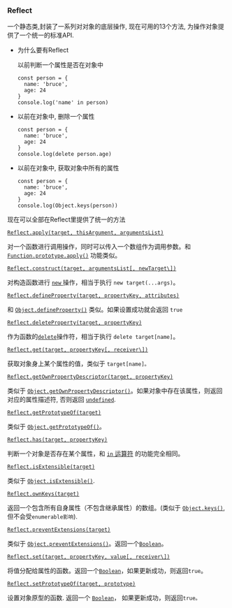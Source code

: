 ### Reflect

一个静态类,封装了一系列对对象的底层操作, 现在可用的13个方法, 为操作对象提供了一个统一的标准API.

* 为什么要有Reflect

  以前判断一个属性是否在对象中

  ```
  const person = {
  	name: 'bruce',
  	age: 24
  }
  console.log('name' in person)
  ```

* 以前在对象中, 删除一个属性

  ```
  const person = {
  	name: 'bruce',
  	age: 24
  }
  console.log(delete person.age)
  ```

* 以前在对象中, 获取对象中所有的属性

  ```
  const person = {
  	name: 'bruce',
  	age: 24
  }
  console.log(Object.keys(person))
  ```

现在可以全部在Reflect里提供了统一的方法

[`Reflect.apply(target, thisArgument, argumentsList)`](https://developer.mozilla.org/zh-CN/docs/Web/JavaScript/Reference/Global_Objects/Reflect/apply)

对一个函数进行调用操作，同时可以传入一个数组作为调用参数。和 [`Function.prototype.apply()`](https://developer.mozilla.org/zh-CN/docs/Web/JavaScript/Reference/Global_Objects/Function/apply) 功能类似。

[`Reflect.construct(target, argumentsList[, newTarget\])`](https://developer.mozilla.org/zh-CN/docs/Web/JavaScript/Reference/Global_Objects/Reflect/construct)

对构造函数进行 [`new` ](https://developer.mozilla.org/zh-CN/docs/Web/JavaScript/Reference/Operators/new)操作，相当于执行 `new target(...args)`。

[`Reflect.defineProperty(target, propertyKey, attributes)`](https://developer.mozilla.org/zh-CN/docs/Web/JavaScript/Reference/Global_Objects/Reflect/defineProperty)

和 [`Object.defineProperty()`](https://developer.mozilla.org/zh-CN/docs/Web/JavaScript/Reference/Global_Objects/Object/defineProperty) 类似。如果设置成功就会返回 `true`

[`Reflect.deleteProperty(target, propertyKey)`](https://developer.mozilla.org/zh-CN/docs/Web/JavaScript/Reference/Global_Objects/Reflect/deleteProperty)

作为函数的[`delete`](https://developer.mozilla.org/zh-CN/docs/Web/JavaScript/Reference/Operators/delete)操作符，相当于执行 `delete target[name]`。

[`Reflect.get(target, propertyKey[, receiver\])`](https://developer.mozilla.org/zh-CN/docs/Web/JavaScript/Reference/Global_Objects/Reflect/get)

获取对象身上某个属性的值，类似于 `target[name]。`

[`Reflect.getOwnPropertyDescriptor(target, propertyKey)`](https://developer.mozilla.org/zh-CN/docs/Web/JavaScript/Reference/Global_Objects/Reflect/getOwnPropertyDescriptor)

类似于 [`Object.getOwnPropertyDescriptor()`](https://developer.mozilla.org/zh-CN/docs/Web/JavaScript/Reference/Global_Objects/Object/getOwnPropertyDescriptor)。如果对象中存在该属性，则返回对应的属性描述符, 否则返回 [`undefined`](https://developer.mozilla.org/zh-CN/docs/Web/JavaScript/Reference/Global_Objects/undefined).

[`Reflect.getPrototypeOf(target)`](https://developer.mozilla.org/zh-CN/docs/Web/JavaScript/Reference/Global_Objects/Reflect/getPrototypeOf)

类似于 [`Object.getPrototypeOf()`](https://developer.mozilla.org/zh-CN/docs/Web/JavaScript/Reference/Global_Objects/Object/GetPrototypeOf)。

[`Reflect.has(target, propertyKey)`](https://developer.mozilla.org/zh-CN/docs/Web/JavaScript/Reference/Global_Objects/Reflect/has)

判断一个对象是否存在某个属性，和 [`in` 运算符](https://developer.mozilla.org/zh-CN/docs/Web/JavaScript/Reference/Operators/in) 的功能完全相同。

[`Reflect.isExtensible(target)`](https://developer.mozilla.org/zh-CN/docs/Web/JavaScript/Reference/Global_Objects/Reflect/isExtensible)

类似于 [`Object.isExtensible()`](https://developer.mozilla.org/zh-CN/docs/Web/JavaScript/Reference/Global_Objects/Object/isExtensible).

[`Reflect.ownKeys(target)`](https://developer.mozilla.org/zh-CN/docs/Web/JavaScript/Reference/Global_Objects/Reflect/ownKeys)

返回一个包含所有自身属性（不包含继承属性）的数组。(类似于 [`Object.keys()`](https://developer.mozilla.org/zh-CN/docs/Web/JavaScript/Reference/Global_Objects/Object/keys), 但不会受`enumerable影响`).

[`Reflect.preventExtensions(target)`](https://developer.mozilla.org/zh-CN/docs/Web/JavaScript/Reference/Global_Objects/Reflect/preventExtensions)

类似于 [`Object.preventExtensions()`](https://developer.mozilla.org/zh-CN/docs/Web/JavaScript/Reference/Global_Objects/Object/preventExtensions)。返回一个[`Boolean`](https://developer.mozilla.org/zh-CN/docs/Web/JavaScript/Reference/Global_Objects/Boolean)。

[`Reflect.set(target, propertyKey, value[, receiver\])`](https://developer.mozilla.org/zh-CN/docs/Web/JavaScript/Reference/Global_Objects/Reflect/set)

将值分配给属性的函数。返回一个[`Boolean`](https://developer.mozilla.org/zh-CN/docs/Web/JavaScript/Reference/Global_Objects/Boolean)，如果更新成功，则返回`true`。

[`Reflect.setPrototypeOf(target, prototype)`](https://developer.mozilla.org/zh-CN/docs/Web/JavaScript/Reference/Global_Objects/Reflect/setPrototypeOf)

设置对象原型的函数. 返回一个 [`Boolean`](https://developer.mozilla.org/zh-CN/docs/Web/JavaScript/Reference/Global_Objects/Boolean)， 如果更新成功，则返回`true。`

